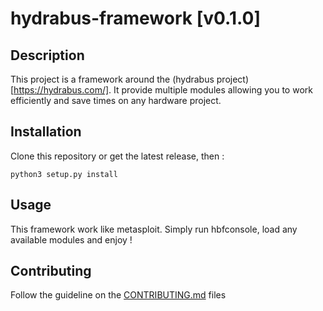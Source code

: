 # hydrabus-framework [v0.1.0]

## Description

This project is a framework around the (hydrabus project)[https://hydrabus.com/].
It provide multiple modules allowing you to work efficiently and save times on any hardware project.

## Installation

Clone this repository or get the latest release, then :

```
python3 setup.py install
```

## Usage

This framework work like metasploit. Simply run hbfconsole, load any available modules and enjoy !

## Contributing

Follow the guideline on the [CONTRIBUTING.md](CONTRIBUTING.md) files

